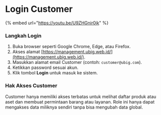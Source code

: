 # Login Customer

{% embed url="https://youtu.be/U9ZHGnir0jk" %}

### Langkah Login

1. Buka browser seperti Google Chrome, Edge, atau Firefox.
2. Akses alamat [https://management.ubig.web.id/](https://management.ubig.web.id/).
3. Masukkan alamat email Customer (contoh: `customer@ubig.com`).
4. Ketikkan password sesuai akun.
5. Klik tombol **Login** untuk masuk ke sistem.

### Hak Akses Customer

Customer hanya memiliki akses terbatas untuk melihat daftar produk atau aset dan membuat permintaan barang atau layanan. Role ini hanya dapat mengakses data miliknya sendiri tanpa bisa mengubah data global.
